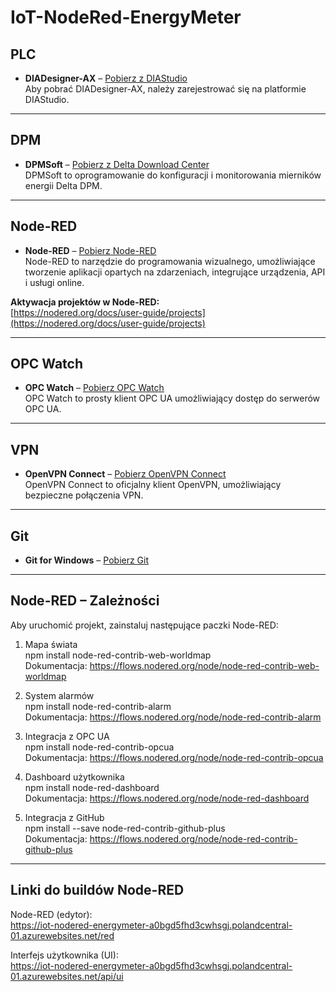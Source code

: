 # IoT-NodeRed-EnergyMeter

## PLC

- **DIADesigner-AX** – [Pobierz z DIAStudio](https://diastudio.deltaww.com/home/downloads?sec=download)  
  Aby pobrać DIADesigner-AX, należy zarejestrować się na platformie DIAStudio.

---

## DPM

- **DPMSoft** – [Pobierz z Delta Download Center](https://downloadcenter.deltaww.com/en-US/DownloadCenter?CID=06&downloadID=DPM-D520I&itemID=060404&sort_dir=DESC&sort_expr=cdate&v=1)  
  DPMSoft to oprogramowanie do konfiguracji i monitorowania mierników energii Delta DPM.

---

## Node-RED

- **Node-RED** – [Pobierz Node-RED](https://nodered.org/docs/getting-started/)  
  Node-RED to narzędzie do programowania wizualnego, umożliwiające tworzenie aplikacji opartych na zdarzeniach, integrujące urządzenia, API i usługi online.

**Aktywacja projektów w Node-RED:**  
[https://nodered.org/docs/user-guide/projects](https://nodered.org/docs/user-guide/projects)

---

## OPC Watch

- **OPC Watch** – [Pobierz OPC Watch](https://docs.traeger.de/en/software/sdk/opc-ua/net#download)  
  OPC Watch to prosty klient OPC UA umożliwiający dostęp do serwerów OPC UA.

---

## VPN

- **OpenVPN Connect** – [Pobierz OpenVPN Connect](https://openvpn.net/client-connect-vpn-for-windows/)  
  OpenVPN Connect to oficjalny klient OpenVPN, umożliwiający bezpieczne połączenia VPN.

---

## Git

- **Git for Windows** – [Pobierz Git](https://git-scm.com/install/windows)

---

## Node-RED – Zależności

Aby uruchomić projekt, zainstaluj następujące paczki Node-RED:

1. Mapa świata  
   npm install node-red-contrib-web-worldmap  
   Dokumentacja: https://flows.nodered.org/node/node-red-contrib-web-worldmap

2. System alarmów  
   npm install node-red-contrib-alarm  
   Dokumentacja: https://flows.nodered.org/node/node-red-contrib-alarm

3. Integracja z OPC UA  
   npm install node-red-contrib-opcua  
   Dokumentacja: https://flows.nodered.org/node/node-red-contrib-opcua

4. Dashboard użytkownika  
   npm install node-red-dashboard  
   Dokumentacja: https://flows.nodered.org/node/node-red-dashboard

5. Integracja z GitHub  
   npm install --save node-red-contrib-github-plus  
   Dokumentacja: https://flows.nodered.org/node/node-red-contrib-github-plus

---

## Linki do buildów Node-RED

Node-RED (edytor):  
https://iot-nodered-energymeter-a0bgd5fhd3cwhsgj.polandcentral-01.azurewebsites.net/red

Interfejs użytkownika (UI):  
https://iot-nodered-energymeter-a0bgd5fhd3cwhsgj.polandcentral-01.azurewebsites.net/api/ui
